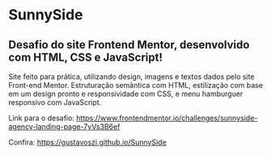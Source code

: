 # SunnySide
## Desafio do site Frontend Mentor, desenvolvido com HTML, CSS e JavaScript!
Site feito para prática, utilizando design, imagens e textos dados pelo site Front-end Mentor. Estruturação semântica com HTML, estilização com base em um design pronto e responsividade com CSS, e menu hamburguer responsivo com JavaScript.

Link para o desafio: https://www.frontendmentor.io/challenges/sunnyside-agency-landing-page-7yVs3B6ef

Confira: https://gustavoszi.github.io/SunnySide
